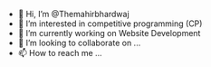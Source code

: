 - 👋 Hi, I’m @Themahirbhardwaj
- 👀 I’m interested in competitive programming (CP)
- 🌱 I’m currently working on Website Development
- 💞️ I’m looking to collaborate on ...
- 📫 How to reach me ...

<!---
Themahirbhardwaj/Themahirbhardwaj is a ✨ special ✨ repository because its `README.md` (this file) appears on your GitHub profile.
You can click the Preview link to take a look at your changes.
--->
